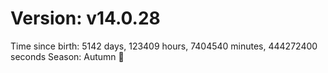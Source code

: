 # Version: v14.0.28
Time since birth: 5142 days, 123409 hours, 7404540 minutes, 444272400 seconds
Season: Autumn 🍁
